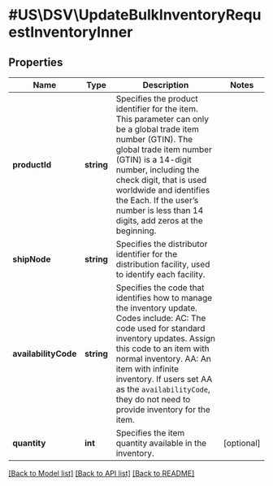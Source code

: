 # #US\DSV\UpdateBulkInventoryRequestInventoryInner

## Properties

Name | Type | Description | Notes
------------ | ------------- | ------------- | -------------
**productId** | **string** | Specifies the product identifier for the item.    This parameter can only be a global trade item number (GTIN).   The global trade item number (GTIN) is a 14-digit number, including the check digit, that is used worldwide and identifies the Each. If the user’s number is less than 14 digits, add zeros at the beginning. |
**shipNode** | **string** | Specifies the distributor identifier for the distribution facility, used to identify each facility. |
**availabilityCode** | **string** | Specifies the code that identifies how to manage the inventory update.   Codes include:   AC: The code used for standard inventory updates. Assign this code to an item with normal inventory.   AA: An item with infinite inventory. If users set AA as the `availabilityCode`, they do not need to provide inventory for the item. |
**quantity** | **int** | Specifies the item quantity available in the inventory. | [optional]


[[Back to Model list]](../) [[Back to API list]](../../Api/US/DSV) [[Back to README]](../../README.md)
